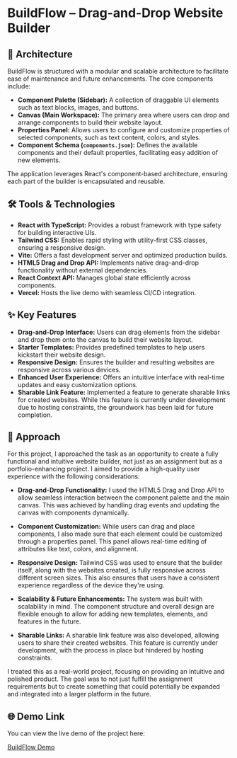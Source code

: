 # BuildFlow – Drag-and-Drop Website Builder

## 🧱 Architecture

BuildFlow is structured with a modular and scalable architecture to facilitate ease of maintenance and future enhancements. The core components include:

- **Component Palette (Sidebar):** A collection of draggable UI elements such as text blocks, images, and buttons.
- **Canvas (Main Workspace):** The primary area where users can drop and arrange components to build their website layout.
- **Properties Panel:** Allows users to configure and customize properties of selected components, such as text content, colors, and styles.
- **Component Schema (`components.json`):** Defines the available components and their default properties, facilitating easy addition of new elements.

The application leverages React's component-based architecture, ensuring each part of the builder is encapsulated and reusable.

## 🛠️ Tools & Technologies

- **React with TypeScript:** Provides a robust framework with type safety for building interactive UIs.
- **Tailwind CSS:** Enables rapid styling with utility-first CSS classes, ensuring a responsive design.
- **Vite:** Offers a fast development server and optimized production builds.
- **HTML5 Drag and Drop API:** Implements native drag-and-drop functionality without external dependencies.
- **React Context API:** Manages global state efficiently across components.
- **Vercel:** Hosts the live demo with seamless CI/CD integration.

## ✨ Key Features

- **Drag-and-Drop Interface:** Users can drag elements from the sidebar and drop them onto the canvas to build their website layout.
- **Starter Templates:** Provides predefined templates to help users kickstart their website design.
- **Responsive Design:** Ensures the builder and resulting websites are responsive across various devices.
- **Enhanced User Experience:** Offers an intuitive interface with real-time updates and easy customization options.
- **Sharable Link Feature:** Implemented a feature to generate sharable links for created websites. While this feature is currently under development due to hosting constraints, the groundwork has been laid for future completion.

## 🚀 Approach

For this project, I approached the task as an opportunity to create a fully functional and intuitive website builder, not just as an assignment but as a portfolio-enhancing project. I aimed to provide a high-quality user experience with the following considerations:

- **Drag-and-Drop Functionality:** I used the HTML5 Drag and Drop API to allow seamless interaction between the component palette and the main canvas. This was achieved by handling drag events and updating the canvas with components dynamically.
  
- **Component Customization:** While users can drag and place components, I also made sure that each element could be customized through a properties panel. This panel allows real-time editing of attributes like text, colors, and alignment.

- **Responsive Design:** Tailwind CSS was used to ensure that the builder itself, along with the websites created, is fully responsive across different screen sizes. This also ensures that users have a consistent experience regardless of the device they're using.

- **Scalability & Future Enhancements:** The system was built with scalability in mind. The component structure and overall design are flexible enough to allow for adding new templates, elements, and features in the future.

- **Sharable Links:** A sharable link feature was also developed, allowing users to share their created websites. This feature is currently under development, with the process in place but hindered by hosting constraints.

I treated this as a real-world project, focusing on providing an intuitive and polished product. The goal was to not just fulfill the assignment requirements but to create something that could potentially be expanded and integrated into a larger platform in the future.

## 🌐 Demo Link

You can view the live demo of the project here:

[BuildFlow Demo](https://build-flow-one.vercel.app/)

